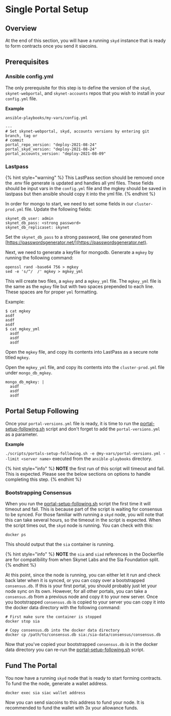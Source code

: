 # Single Portal Setup

## Overview

At the end of this section, you will have a running `skyd` instance that is ready to form contracts once you send it siacoins.

## Prerequisites

### Ansible config.yml

The only prerequisite for this step is to define the version of the `skyd`, `skynet-webportal`, and `skynet-accounts` repos that you wish to install in your `config.yml` file.

**Example**&#x20;

`ansible-playbooks/my-vars/config.yml`

```
---
# Set skynet-webportal, skyd, accounts versions by entering git branch, tag or
# commit
portal_repo_version: "deploy-2021-08-24"
portal_skyd_version: "deploy-2021-08-24"
portal_accounts_version: "deploy-2021-08-09"
```

### Lastpass

{% hint style="warning" %}
This LastPass section should be removed once the .env file generate is updated and handles all yml files. These fields should be input vars in the `config.yml` file and the mgkey should be saved in lastpass but then ansible should copy it into the yml file.
{% endhint %}

In order for mongo to start, we need to set some fields in our `cluster-prod.yml` file.  Update the following fields:

```
skynet_db_user: admin
skynet_db_pass: <strong password>
skynet_db_replicaset: skynet 
```

Set the `skynet_db_pass` to a strong password, like one generated from [https://passwordsgenerator.net/](https://passwordsgenerator.net).

Next, we need to generate a keyfile for mongodb. Generate a `mgkey` by running the following command:

```
openssl rand -base64 756 > mgkey
sed -e 's/^/  /' mgkey > mgkey_yml
```

This will create two files, a `mgkey` and a `mgkey_yml` file.  The `mgkey_yml` file is the same as the `mgkey` file but with two spaces prepended to each line. These spaces are for proper `yml` formatting.

Example:

```
$ cat mgkey
asdf
asdf
asdf
$ cat mgkey_yml
  asdf
  asdf
  asdf
```

Open the `mgkey` file, and copy its contents into LastPass as a secure note titled `mgkey`.

Open the `mgkey_yml` file, and copy its contents into the `cluster-prod.yml` file under `mongo_db_mgkey`.

```
mongo_db_mgkey: |
  asdf
  asdf
  asdf
```

## Portal Setup Following

Once your `portal-versions.yml` file is ready, it is time to run the [portal-setup-following.sh](https://github.com/SkynetLabs/ansible-playbooks#playbook-portals-setup-following) script and don't forget to add the `portal-versions.yml` as a parameter.

**Example**

&#x20;`./scripts/portals-setup-following.sh -e @my-vars/portal-versions.yml --limit <server name>` executed from the `ansible-playbooks` directory.

{% hint style="info" %}
**NOTE** the first run of this script will timeout and fail. This is expected. Please see the below sections on options to handle completing this step.
{% endhint %}

### Bootstrapping Consensus

When you run the [portal-setup-following.sh](https://github.com/SkynetLabs/ansible-playbooks#playbook-portals-setup-following) script the first time it will timeout and fail. This is because part of the script is waiting for consensus to be synced. For those familiar with running a `skyd` node, you will note that this can take several hours, so the timeout in the script is expected. When the script times out, the `skyd` node is running. You can check with this:

```
docker ps
```

This should output that the `sia` container is running.&#x20;

{% hint style="info" %}
**NOTE** the `sia` and `siad` references in the Dockerfile are for compatibility from when Skynet Labs and the Sia Foundation split.&#x20;
{% endhint %}

At this point, since the node is running, you can either let it run and check back later when it is synced, or you can copy over a bootstrapped `consensus.db`. If this is your first portal, you should probably just let your node sync on its own. However, for all other portals, you can take a `consensus.db` from a previous node and copy it to your new server. Once you bootstrapped `consensus.db` is copied to your server you can copy it into the docker data directory with the following command:

```
# First make sure the container is stopped
docker stop sia

# Copy consensus.db into the docker data directory
docker cp /path/to/consensus.db sia:/sia-data/consensus/consensus.db
```

Now that you've copied your bootstrapped `consensus.db` is in the docker data directory you can re-run the [portal-setup-following.sh](https://github.com/SkynetLabs/ansible-playbooks#playbook-portals-setup-following) script.&#x20;

## Fund The Portal

You now have a running `skyd` node that is ready to start forming contracts. To fund the the node, generate a wallet address.

```
docker exec sia siac wallet address
```

Now you can send siacoins to this address to fund your node. It is recommended to fund the wallet with 3x your allowance funds.&#x20;
